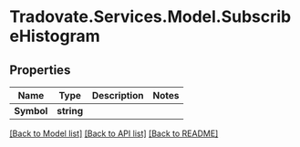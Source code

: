 # Tradovate.Services.Model.SubscribeHistogram
## Properties

Name | Type | Description | Notes
------------ | ------------- | ------------- | -------------
**Symbol** | **string** |  | 

[[Back to Model list]](../README.md#documentation-for-models) [[Back to API list]](../README.md#documentation-for-api-endpoints) [[Back to README]](../README.md)

